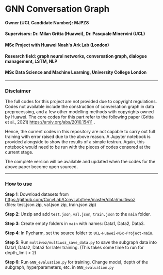 # GNN Conversation Graph

#### Owner (UCL Candidate Number): MJPZ8
#### Supervisors: Dr. Milan Gritta (Huawei), Dr. Pasquale Minervini (UCL)

#### MSc Project with Huawei Noah's Ark Lab (London)
#### Research field: graph neural networks, conversation graph, dialogue management, LSTM, NLP

#### MSc Data Science and Machine Learning, University College London


-----------------------------------------------------

### Disclaimer
The full codes for this project are not provided due to copyright regulations. Codes not available include the construction of conversation graph in data preprocessing, and a few other modelling methods with copyrights owned by Huawei. The core codes for this part refer to the following paper (Gritta et al., 2021) https://arxiv.org/abs/2010.15411 . 

Hence, the current codes in this repository are not capable to carry out full training with error raised due to the above reason. A Jupyter notebook is provided alongside to show the results of a simple testrun. Again, this notebook would need to be run with the pieces of codes censored at the current stage.

The complete version will be available and updated when the codes for the above paper become open sourced.


-----------------------------------------------------

### How to use
**Step 1**: Download datasets from https://github.com/ConvLab/ConvLab/tree/master/data/multiwoz \
(files: test.json.zip, val.json.zip, train.json.zip)

**Step 2**: Unzip and add `test.json`, `val.json`, `train.json` to the `main` folder.

**Step 3**: Create empty folders in `main` with names: Data1, Data2, Data3.

**Step 4**: In Pycharm, set the source folder to `UCL-Huawei-MSc-Project-main`.

**Step 5**: Run `multiwoz/multiwoz_save_data.py` to save the subgraph data into Data1, Data2, Data3 for later training. (This takes some time to run for depth_limit > 2)

**Step 6**: Run `GNN_evaluation.py` for training. Change model, depth of the subgraph, hyperparameters, etc. in `GNN_evaluation.py`
